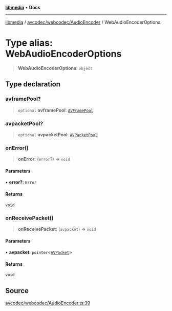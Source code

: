 [**libmedia**](../../../../README.md) • **Docs**

***

[libmedia](../../../../README.md) / [avcodec/webcodec/AudioEncoder](../README.md) / WebAudioEncoderOptions

# Type alias: WebAudioEncoderOptions

> **WebAudioEncoderOptions**: `object`

## Type declaration

### avframePool?

> `optional` **avframePool**: [`AVFramePool`](../../../../avutil/struct/avframe/interfaces/AVFramePool.md)

### avpacketPool?

> `optional` **avpacketPool**: [`AVPacketPool`](../../../../avutil/struct/avpacket/interfaces/AVPacketPool.md)

### onError()

> **onError**: (`error`?) => `void`

#### Parameters

• **error?**: `Error`

#### Returns

`void`

### onReceivePacket()

> **onReceivePacket**: (`avpacket`) => `void`

#### Parameters

• **avpacket**: `pointer`\<[`AVPacket`](../../../../avutil/struct/avpacket/classes/AVPacket.md)\>

#### Returns

`void`

## Source

[avcodec/webcodec/AudioEncoder.ts:39](https://github.com/zhaohappy/libmedia/blob/87bf8029d8be58d5035a3f4dc7037c25d1ac371b/src/avcodec/webcodec/AudioEncoder.ts#L39)
